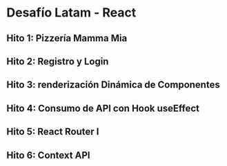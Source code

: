 # Desafío Latam - React
## Hito 1: Pizzería Mamma Mia
## Hito 2: Registro y Login
## Hito 3: renderización Dinámica de Componentes
## Hito 4: Consumo de API con Hook useEffect
## Hito 5: React Router I
## Hito 6: Context API
